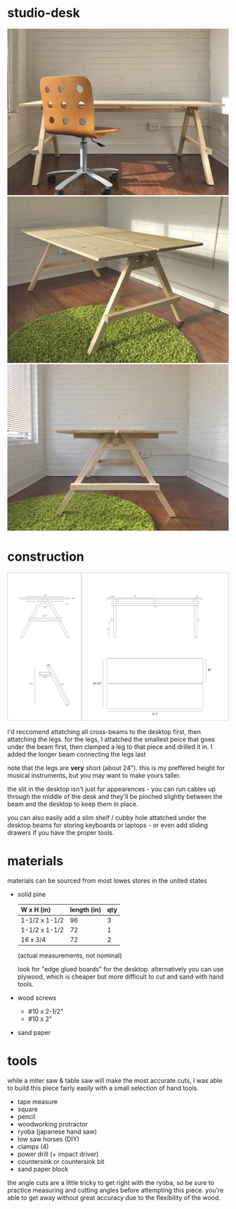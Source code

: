 # studio-desk

![photo of a solid pine desk](IMG_5185.jpg)
![photo of a solid pine desk](IMG_5313.jpg)
![photo of a solid pine desk](IMG_5477.jpg)

# construction

![design for a solid pine desk](studio-desk.png)

I'd reccomend attatching all cross-beams to the desktop first, then attatching the legs. for the legs, I attatched the smallest peice that goes under the beam first, then clamped a leg to that piece and drilled it in. I added the longer beam connecting the legs last

note that the legs are **very** short (about 24"). this is my preffered height for musical instruments, but you may want to make yours taller.

the slit in the desktop isn't just for appearences - you can run cables up through the middle of the desk and they'll be pinched slightly between the beam and the desktop to keep them in place.

you can also easily add a slim shelf / cubby hole attatched under the desktop beams for storing keyboards or laptops - or even add sliding drawers if you have the proper tools.

# materials

materials can be sourced from most lowes stores in the united states

- solid pine

  | W x H (in) | length (in) |	qty |
  | ---------- | ---------------- | --- |
  | 1-1/2 x 1-1/2 |	96 |	3 |
  | 1-1/2 x 1-1/2	| 72 |	1 
  | 16 x 3/4 |	72 |	2 |
  
  (actual measurements, not nominal)
  
  look for "edge glued boards" for the desktop. alternatively you can use plywood, which is cheaper but more difficult to cut and sand with hand tools. 
  
- wood screws
  - #10 x 2-1/2"
  - #10 x 2"

- sand paper

# tools

while a miter saw & table saw will make the most accurate cuts, I was able to build this piece fairly easily with a small selection of hand tools.

- tape measure
- square
- pencil
- woodworking protractor
- ryoba (japanese hand saw)
- low saw horses (DIY)
- clamps (4)
- power drill (+ impact driver)
- countersink or countersink bit
- sand paper block

the angle cuts are a little tricky to get right with the ryoba, so be sure to practice measuring and cutting angles before attempting this piece. you're able to get away without great accuracy due to the flexibility of the wood.
